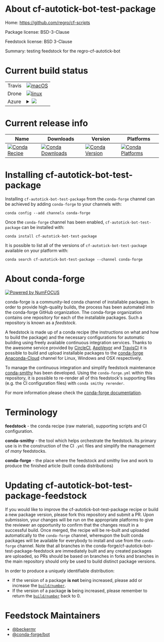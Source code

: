 About cf-autotick-bot-test-package
==================================

Home: https://github.com/regro/cf-scripts

Package license: BSD-3-Clause

Feedstock license: BSD 3-Clause

Summary: testing feedstock for the regro-cf-autotick-bot



Current build status
====================


<table><tr>
    <td>Travis</td>
    <td>
      <a href="https://travis-ci.com/conda-forge/cf-autotick-bot-test-package-feedstock-v38-feedstock">
        <img alt="macOS" src="https://img.shields.io/travis/com/conda-forge/cf-autotick-bot-test-package-feedstock-v38-feedstock/master.svg?label=macOS">
      </a>
    </td>
  </tr><tr>
    <td>Drone</td>
    <td>
      <a href="https://cloud.drone.io/conda-forge/cf-autotick-bot-test-package-feedstock-v38-feedstock">
        <img alt="linux" src="https://img.shields.io/drone/build/conda-forge/cf-autotick-bot-test-package-feedstock-v38-feedstock/master.svg?label=Linux">
      </a>
    </td>
  </tr>
    
  <tr>
    <td>Azure</td>
    <td>
      <details>
        <summary>
          <a href="https://dev.azure.com/conda-forge/feedstock-builds/_build/latest?definitionId=&branchName=master">
            <img src="https://dev.azure.com/conda-forge/feedstock-builds/_apis/build/status/cf-autotick-bot-test-package-feedstock-v38-feedstock?branchName=master">
          </a>
        </summary>
        <table>
          <thead><tr><th>Variant</th><th>Status</th></tr></thead>
          <tbody><tr>
              <td>linux</td>
              <td>
                <a href="https://dev.azure.com/conda-forge/feedstock-builds/_build/latest?definitionId=&branchName=master">
                  <img src="https://dev.azure.com/conda-forge/feedstock-builds/_apis/build/status/cf-autotick-bot-test-package-feedstock-v38-feedstock?branchName=master&jobName=linux&configuration=linux_" alt="variant">
                </a>
              </td>
            </tr><tr>
              <td>linux_aarch64</td>
              <td>
                <a href="https://dev.azure.com/conda-forge/feedstock-builds/_build/latest?definitionId=&branchName=master">
                  <img src="https://dev.azure.com/conda-forge/feedstock-builds/_apis/build/status/cf-autotick-bot-test-package-feedstock-v38-feedstock?branchName=master&jobName=linux&configuration=linux_aarch64_" alt="variant">
                </a>
              </td>
            </tr><tr>
              <td>linux_ppc64le</td>
              <td>
                <a href="https://dev.azure.com/conda-forge/feedstock-builds/_build/latest?definitionId=&branchName=master">
                  <img src="https://dev.azure.com/conda-forge/feedstock-builds/_apis/build/status/cf-autotick-bot-test-package-feedstock-v38-feedstock?branchName=master&jobName=linux&configuration=linux_ppc64le_" alt="variant">
                </a>
              </td>
            </tr><tr>
              <td>osx</td>
              <td>
                <a href="https://dev.azure.com/conda-forge/feedstock-builds/_build/latest?definitionId=&branchName=master">
                  <img src="https://dev.azure.com/conda-forge/feedstock-builds/_apis/build/status/cf-autotick-bot-test-package-feedstock-v38-feedstock?branchName=master&jobName=osx&configuration=osx_" alt="variant">
                </a>
              </td>
            </tr><tr>
              <td>win</td>
              <td>
                <a href="https://dev.azure.com/conda-forge/feedstock-builds/_build/latest?definitionId=&branchName=master">
                  <img src="https://dev.azure.com/conda-forge/feedstock-builds/_apis/build/status/cf-autotick-bot-test-package-feedstock-v38-feedstock?branchName=master&jobName=win&configuration=win_" alt="variant">
                </a>
              </td>
            </tr>
          </tbody>
        </table>
      </details>
    </td>
  </tr>
</table>

Current release info
====================

| Name | Downloads | Version | Platforms |
| --- | --- | --- | --- |
| [![Conda Recipe](https://img.shields.io/badge/recipe-cf--autotick--bot--test--package-green.svg)](https://anaconda.org/conda-forge/cf-autotick-bot-test-package) | [![Conda Downloads](https://img.shields.io/conda/dn/conda-forge/cf-autotick-bot-test-package.svg)](https://anaconda.org/conda-forge/cf-autotick-bot-test-package) | [![Conda Version](https://img.shields.io/conda/vn/conda-forge/cf-autotick-bot-test-package.svg)](https://anaconda.org/conda-forge/cf-autotick-bot-test-package) | [![Conda Platforms](https://img.shields.io/conda/pn/conda-forge/cf-autotick-bot-test-package.svg)](https://anaconda.org/conda-forge/cf-autotick-bot-test-package) |

Installing cf-autotick-bot-test-package
=======================================

Installing `cf-autotick-bot-test-package` from the `conda-forge` channel can be achieved by adding `conda-forge` to your channels with:

```
conda config --add channels conda-forge
```

Once the `conda-forge` channel has been enabled, `cf-autotick-bot-test-package` can be installed with:

```
conda install cf-autotick-bot-test-package
```

It is possible to list all of the versions of `cf-autotick-bot-test-package` available on your platform with:

```
conda search cf-autotick-bot-test-package --channel conda-forge
```


About conda-forge
=================

[![Powered by NumFOCUS](https://img.shields.io/badge/powered%20by-NumFOCUS-orange.svg?style=flat&colorA=E1523D&colorB=007D8A)](http://numfocus.org)

conda-forge is a community-led conda channel of installable packages.
In order to provide high-quality builds, the process has been automated into the
conda-forge GitHub organization. The conda-forge organization contains one repository
for each of the installable packages. Such a repository is known as a *feedstock*.

A feedstock is made up of a conda recipe (the instructions on what and how to build
the package) and the necessary configurations for automatic building using freely
available continuous integration services. Thanks to the awesome service provided by
[CircleCI](https://circleci.com/), [AppVeyor](https://www.appveyor.com/)
and [TravisCI](https://travis-ci.com/) it is possible to build and upload installable
packages to the [conda-forge](https://anaconda.org/conda-forge)
[Anaconda-Cloud](https://anaconda.org/) channel for Linux, Windows and OSX respectively.

To manage the continuous integration and simplify feedstock maintenance
[conda-smithy](https://github.com/conda-forge/conda-smithy) has been developed.
Using the ``conda-forge.yml`` within this repository, it is possible to re-render all of
this feedstock's supporting files (e.g. the CI configuration files) with ``conda smithy rerender``.

For more information please check the [conda-forge documentation](https://conda-forge.org/docs/).

Terminology
===========

**feedstock** - the conda recipe (raw material), supporting scripts and CI configuration.

**conda-smithy** - the tool which helps orchestrate the feedstock.
                   Its primary use is in the construction of the CI ``.yml`` files
                   and simplify the management of *many* feedstocks.

**conda-forge** - the place where the feedstock and smithy live and work to
                  produce the finished article (built conda distributions)


Updating cf-autotick-bot-test-package-feedstock
===============================================

If you would like to improve the cf-autotick-bot-test-package recipe or build a new
package version, please fork this repository and submit a PR. Upon submission,
your changes will be run on the appropriate platforms to give the reviewer an
opportunity to confirm that the changes result in a successful build. Once
merged, the recipe will be re-built and uploaded automatically to the
`conda-forge` channel, whereupon the built conda packages will be available for
everybody to install and use from the `conda-forge` channel.
Note that all branches in the conda-forge/cf-autotick-bot-test-package-feedstock are
immediately built and any created packages are uploaded, so PRs should be based
on branches in forks and branches in the main repository should only be used to
build distinct package versions.

In order to produce a uniquely identifiable distribution:
 * If the version of a package **is not** being increased, please add or increase
   the [``build/number``](https://conda.io/docs/user-guide/tasks/build-packages/define-metadata.html#build-number-and-string).
 * If the version of a package **is** being increased, please remember to return
   the [``build/number``](https://conda.io/docs/user-guide/tasks/build-packages/define-metadata.html#build-number-and-string)
   back to 0.

Feedstock Maintainers
=====================

* [@beckermr](https://github.com/beckermr/)
* [@conda-forge/bot](https://github.com/conda-forge/bot/)

